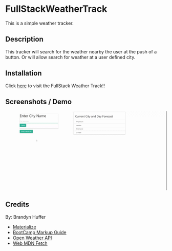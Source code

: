 # FullStackWeatherTrack

This is a simple weather tracker.

## Description

This tracker will search for the weather nearby the user at the push of a button. Or will allow search for weather at a user defined city.

## Installation 

Click [here](https://brandynh.github.io/FullStackWeatherTrack/) to visit the FullStack Weather Track!!

## Screenshots / Demo

![Screenshot](./assets/FullStack%20Weather%20Track.gif)

## Credits

By: Brandyn Huffer

* [Materialize](https://materializecss.com/about.html)
* [BootCamp Markup Guide](https://coding-boot-camp.github.io/full-stack/github/professional)
* [Open Weather API](https://openweathermap.org/api)
* [Web MDN Fetch](https://developer.mozilla.org/en-US/docs/Web/API/Fetch_API)

